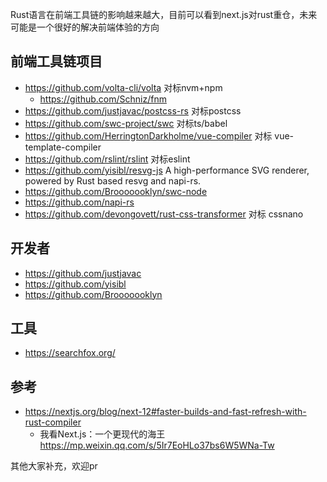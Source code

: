 Rust语言在前端工具链的影响越来越大，目前可以看到next.js对rust重仓，未来可能是一个很好的解决前端体验的方向

## 前端工具链项目

- https://github.com/volta-cli/volta 对标nvm+npm
  - https://github.com/Schniz/fnm
- https://github.com/justjavac/postcss-rs  对标postcss
- https://github.com/swc-project/swc  对标ts/babel
- https://github.com/HerringtonDarkholme/vue-compiler 对标 vue-template-compiler
- https://github.com/rslint/rslint 对标eslint
- https://github.com/yisibl/resvg-js  A high-performance SVG renderer, powered by Rust based resvg and napi-rs.
- https://github.com/Brooooooklyn/swc-node
- https://github.com/napi-rs
- https://github.com/devongovett/rust-css-transformer 对标 cssnano

## 开发者

- https://github.com/justjavac
- https://github.com/yisibl
- https://github.com/Brooooooklyn

## 工具

- https://searchfox.org/

## 参考

- https://nextjs.org/blog/next-12#faster-builds-and-fast-refresh-with-rust-compiler
  - 我看Next.js：一个更现代的海王 https://mp.weixin.qq.com/s/5Ir7EoHLo37bs6W5WNa-Tw

其他大家补充，欢迎pr
